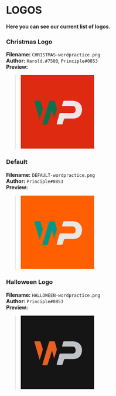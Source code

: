 # LOGOS

**Here you can see our current list of logos.**

### Christmas Logo
**Filename:** `CHRISTMAS-wordpractice.png`    
**Author:** `Harold.#7500`, `Principle#0853`    
**Preview:**    
> <img src="./CHRISTMAS-wordpractice.png" width="200">    

### Default
**Filename:** `DEFAULT-wordpractice.png`    
**Author:** `Principle#0853`    
**Preview:**    
> <img src="./DEFAULT-wordPractice.png" width="200">    

### Halloween Logo
**Filename:** `HALLOWEEN-wordpractice.png`    
**Author:** `Principle#0853`    
**Preview:**    
> <img src="./HALLOWEEN-wordpractice.png" width="200">    


